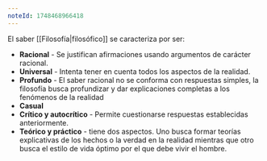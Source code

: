 ```yaml
---
noteId: 1748468966418
---
```


El saber [[Filosofía|filosófico]] se caracteriza por ser: 
- **Racional** - Se justifican afirmaciones usando argumentos de carácter racional.
- **Universal** - Intenta tener en cuenta todos los aspectos de la realidad.
- **Profundo** - El saber racional no se conforma con respuestas simples, la filosofía busca profundizar y dar explicaciones completas a los fenómenos de la realidad
- **Casual**
- **Crítico y autocrítico** - Permite cuestionarse respuestas establecidas anteriormente.
- **Teórico y práctico** - tiene dos aspectos. Uno busca formar teorías explicativas de los hechos o la verdad en la realidad mientras que otro busca el estilo de vida óptimo por el que debe vivir el hombre.